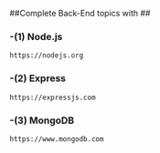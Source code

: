 ##Complete Back-End topics with ##

### -(1) Node.js ###

```
https://nodejs.org
```

### -(2) Express ###

```
https://expressjs.com
```
### -(3) MongoDB ###

```
https://www.mongodb.com
```





